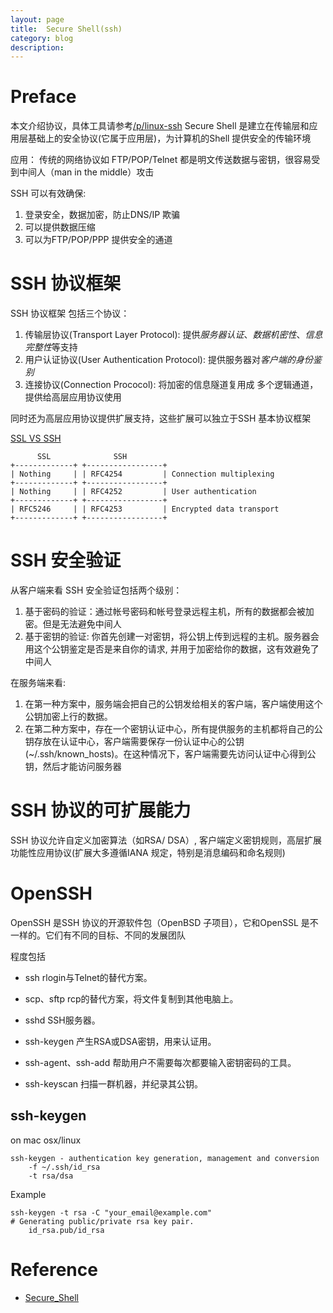 ```yaml
---
layout: page
title:	Secure Shell(ssh)
category: blog
description: 
---
```

# Preface
本文介绍协议，具体工具请参考[/p/linux-ssh](/p/linux-ssh)
Secure Shell 是建立在传输层和应用层基础上的安全协议(它属于应用层)，为计算机的Shell 提供安全的传输环境

应用：
传统的网络协议如 FTP/POP/Telnet 都是明文传送数据与密钥，很容易受到中间人（man in the middle）攻击

SSH 可以有效确保:

1. 登录安全，数据加密，防止DNS/IP 欺骗
2. 可以提供数据压缩
3. 可以为FTP/POP/PPP 提供安全的通道

# SSH 协议框架
SSH 协议框架 包括三个协议：

1. 传输层协议(Transport Layer Protocol): 提供*服务器认证*、*数据机密性*、*信息完整性*等支持
2. 用户认证协议(User Authentication Protocol): 提供服务器对*客户端的身份鉴别*
3. 连接协议(Connection Prococol): 将加密的信息隧道复用成 多个逻辑通道，提供给高层应用协议使用

同时还为高层应用协议提供扩展支持，这些扩展可以独立于SSH 基本协议框架

[SSL VS SSH](http://security.stackexchange.com/questions/1599/what-is-the-difference-between-ssl-vs-ssh-which-is-more-secure)

		  SSL              SSH
	+-------------+ +-----------------+
	| Nothing     | | RFC4254         | Connection multiplexing
	+-------------+ +-----------------+
	| Nothing     | | RFC4252         | User authentication
	+-------------+ +-----------------+
	| RFC5246     | | RFC4253         | Encrypted data transport
	+-------------+ +-----------------+

# SSH 安全验证
从客户端来看 SSH 安全验证包括两个级别：

1. 基于密码的验证：通过帐号密码和帐号登录远程主机，所有的数据都会被加密。但是无法避免中间人
2. 基于密钥的验证: 你首先创建一对密钥，将公钥上传到远程的主机。服务器会用这个公钥鉴定是否是来自你的请求, 并用于加密给你的数据，这有效避免了中间人

在服务端来看:

1. 在第一种方案中，服务端会把自己的公钥发给相关的客户端，客户端使用这个公钥加密上行的数据。
1. 在第二种方案中，存在一个密钥认证中心，所有提供服务的主机都将自己的公钥存放在认证中心，客户端需要保存一份认证中心的公钥(~/.ssh/known_hosts)。在这种情况下，客户端需要先访问认证中心得到公钥，然后才能访问服务器

# SSH 协议的可扩展能力
SSH 协议允许自定义加密算法（如RSA/ DSA）, 客户端定义密钥规则，高层扩展功能性应用协议(扩展大多遵循IANA 规定，特别是消息编码和命名规则)

# OpenSSH
OpenSSH 是SSH 协议的开源软件包（OpenBSD 子项目），它和OpenSSL 是不一样的。它们有不同的目标、不同的发展团队

程度包括

- ssh
	rlogin与Telnet的替代方案。

- scp、sftp
	rcp的替代方案，将文件复制到其他电脑上。

- sshd
	SSH服务器。

- ssh-keygen
	产生RSA或DSA密钥，用来认证用。

- ssh-agent、ssh-add
	帮助用户不需要每次都要输入密钥密码的工具。

- ssh-keyscan
	扫描一群机器，并纪录其公钥。


## ssh-keygen
on mac osx/linux

	ssh-keygen - authentication key generation, management and conversion
		-f ~/.ssh/id_rsa
		-t rsa/dsa

Example

	ssh-keygen -t rsa -C "your_email@example.com"
	# Generating public/private rsa key pair.
		id_rsa.pub/id_rsa

# Reference
- [Secure_Shell] 

[Secure_Shell]: http://zh.wikipedia.org/wiki/Secure_Shell

